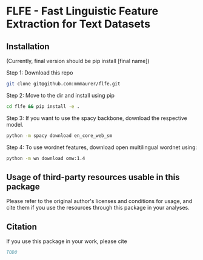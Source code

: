 # FLFE - Fast Linguistic Feature Extraction for Text Datasets

## Installation

(Currently, final version should be pip install [final name])

Step 1: Download this repo
```bash
git clone git@github.com:mmmaurer/flfe.git
```

Step 2: Move to the dir and install using pip
```bash
cd flfe && pip install -e .
```

Step 3: If you want to use the spacy backbone, download the respective model.
```bash
python -m spacy download en_core_web_sm
```

Step 4: To use wordnet features, download open multilingual wordnet using:
```bash
python -m wn download omw:1.4
```

## Usage of third-party resources usable in this package
Please refer to the original author's licenses and conditions for usage, and cite them if you use the resources through this package in your analyses.


## Citation
If you use this package in your work, please cite
```bibtex
TODO
```